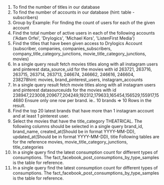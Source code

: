1) To find the number of titles in our database
2) To find the number of accounts in our database (hint: table - subscribers)
3) Group by Example: For finding the count of users for each of the given account
4) Find the total number of active users in each of the following accounts ('Adam Orfei', 'Drylogics', 'Michael Kors', 'ListenFirst Media')
5) Find the titles that have been given access to Drylogics Account (subscriber, companies, companies_subscribers, company_title_category_junctions, movie_title_category_junctions, movies)
6) In a single query result fetch movies titles along with all instagram users and pinterest data_source_uid for the movies with id 263721, 263716, 263715, 263714, 263713, 246674, 246662, 246616, 246604, 238278hint: movies, brand_pinterest_users, instagram_accounts  
7) In a single query result fetch movie titles along with all instagram users and pinterest datasourceuids for the movies with id 238947,223008,209677,204249,192312,179633,165454,156529,155917,154680 Ensure only one row per brand. ie.. 10 brands => 10 Rows in the result.
8) Find the top 20 latest brands that have more than 1 instagram account and at least 1 pinterest user.
9)  Select the movies that have the title_category THEATRICAL. The following columns should be selected in a single query brand_id, brand_name, created_at(Should be in format YYYY-MM-DD), updated_at(Should be in format YYYY-MM-DD), title Following tables are for the reference movies, movie_title_category_junctions, title_categories
10) In a single query find the latest consumption count for different types of consumptions. The fact_facebook_post_consumptions_by_type_samples is the table for reference.
11) In a single query find the latest consumption count for different types of consumptions. 
The fact_facebook_post_consumptions_by_type_samples is the table for reference.
